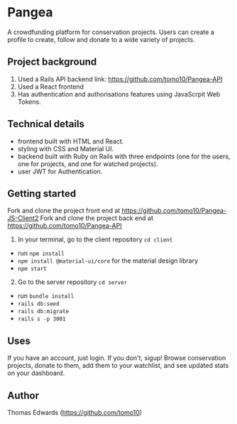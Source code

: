# Pangea 

A crowdfunding platform for conservation projects. Users can create a profile to create, follow and donate to a wide variety of projects.

## Project background
1. Used a Rails API backend link: https://github.com/tomo10/Pangea-API 
2. Used a React frontend 
3. Has authentication and authorisations features using JavaScrpit Web Tokens. 

## Technical details
- frontend built with HTML and React.
- styling with CSS and Material UI.
- backend built with Ruby on Rails with three endpoints (one for the users, one for projects, and one for watched projects). 
- user JWT for Authentication.

## Getting started
Fork and clone the project front end at https://github.com/tomo10/Pangea-JS-Client2 
Fork and clone the project back end at https://github.com/tomo10/Pangea-API

1. In your terminal, go to the client repository `cd client` 
- run `npm install` 
- `npm install @material-ui/core` for the material design library
- `npm start`

2. Go to the server repository `cd server`
- run `bundle install`
- `rails db:seed`
- `rails db:migrate`
- `rails s -p 3001`

## Uses
If you have an account, just login. If you don't, sigup!
Browse conservation projects, donate to them, add them to your watchlist, and see updated stats on your dashboard. 

## Author
Thomas Edwards (https://github.com/tomo10)
